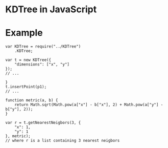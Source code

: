 KDTree in JavaScript
====================

# Example

    var KDTree = require("../KDTree")
        .KDTree;

    var t = new KDTree({
        "dimensions": ["x", "y"]
    });
    // ...

    }
    t.insertPoint(p1);
    // ...

    function metric(a, b) {
        return Math.sqrt(Math.pow(a["x"] - b["x"], 2) + Math.pow(a["y"] - b["y"], 2));
    }

    var r = t.getNearestNeigbors(3, {
        "x": 1,
        "y": 1
    }, metric);
    // where r is a list containing 3 nearest neigbors